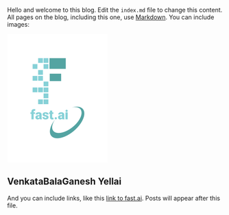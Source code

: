 Hello and welcome to this blog. Edit the `index.md` file to change this content. All pages on the blog, including this one, use [Markdown](https://guides.github.com/features/mastering-markdown/). You can include images:

![Image of fast.ai logo](images/logo.png)

## VenkataBalaGanesh Yellai

And you can include links, like this [link to fast.ai](https://www.fast.ai). Posts will appear after this file.
